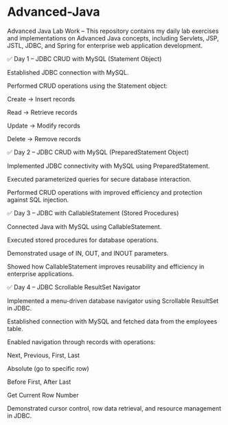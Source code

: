 # Advanced-Java

Advanced Java Lab Work – This repository contains my daily lab exercises and implementations on Advanced Java concepts, including Servlets, JSP, JSTL, JDBC, and Spring for enterprise web application development.




✅ Day 1 – JDBC CRUD with MySQL (Statement Object)

Established JDBC connection with MySQL.

Performed CRUD operations using the Statement object:

Create → Insert records

Read → Retrieve records

Update → Modify records

Delete → Remove records




✅ Day 2 – JDBC CRUD with MySQL (PreparedStatement Object)

Implemented JDBC connectivity with MySQL using PreparedStatement.

Executed parameterized queries for secure database interaction.

Performed CRUD operations with improved efficiency and protection against SQL injection.

✅ Day 3 – JDBC with CallableStatement (Stored Procedures)

Connected Java with MySQL using CallableStatement.

Executed stored procedures for database operations.

Demonstrated usage of IN, OUT, and INOUT parameters.

Showed how CallableStatement improves reusability and efficiency in enterprise applications.




✅ Day 4 – JDBC Scrollable ResultSet Navigator

Implemented a menu-driven database navigator using Scrollable ResultSet in JDBC.

Established connection with MySQL and fetched data from the employees table.

Enabled navigation through records with operations:

Next, Previous, First, Last

Absolute (go to specific row)

Before First, After Last

Get Current Row Number

Demonstrated cursor control, row data retrieval, and resource management in JDBC.
